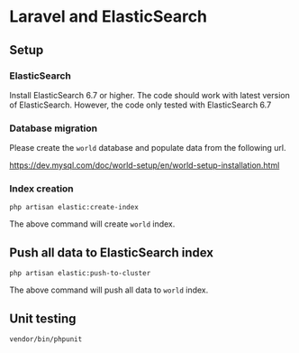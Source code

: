# Laravel and ElasticSearch

## Setup

### ElasticSearch
Install ElasticSearch 6.7 or higher. The code should work with latest version of ElasticSearch. However, the code only tested with ElasticSearch 6.7

### Database migration
Please create the `world` database and populate data from the following url.

https://dev.mysql.com/doc/world-setup/en/world-setup-installation.html


### Index creation

```
php artisan elastic:create-index
```

The above command will create `world` index.

## Push all data to ElasticSearch index

```
php artisan elastic:push-to-cluster
```

The above command will push all data to `world` index.

## Unit testing
```
vendor/bin/phpunit
```
